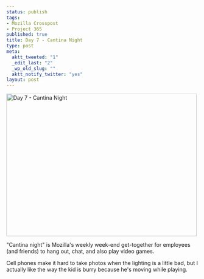 ```yaml
--- 
status: publish
tags: 
- Mozilla Crosspost
- Project 365
published: true
title: Day 7 - Cantina Night
type: post
meta: 
  aktt_tweeted: "1"
  _edit_last: "2"
  _wp_old_slug: ""
  aktt_notify_twitter: "yes"
layout: post
---
```

<a href="http://www.flickr.com/photos/freeed/5334178675/" title="Day 7 - Cantina Night by Fred​, on Flickr"><img src="http://farm6.static.flickr.com/5284/5334178675_a20e640bcf.jpg" width="500" height="375" alt="Day 7 - Cantina Night" /></a>

"Cantina night" is Mozilla's weekly week-end get-together for employees (and friends) to hang out, chat, and also play video games.

Cell phones make it hard to take photos when the lighting is a little bad, but I actually like the way the kid is burry because he's moving while playing.
